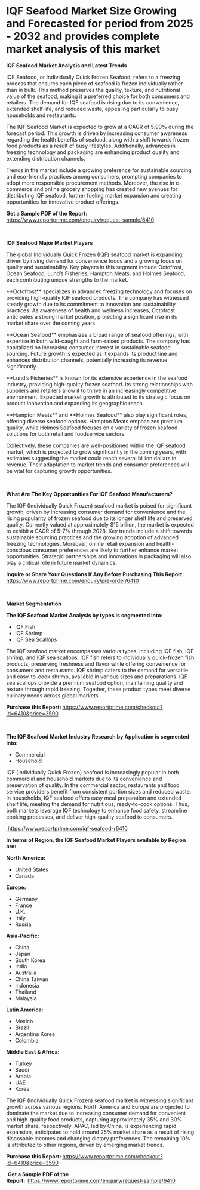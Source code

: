 <p><h1>IQF Seafood Market Size Growing and Forecasted for period from 2025 - 2032 and provides complete market analysis of this market</h1></p><p><strong>IQF Seafood Market Analysis and Latest Trends</strong></p>
<p><p>IQF Seafood, or Individually Quick Frozen Seafood, refers to a freezing process that ensures each piece of seafood is frozen individually rather than in bulk. This method preserves the quality, texture, and nutritional value of the seafood, making it a preferred choice for both consumers and retailers. The demand for IQF seafood is rising due to its convenience, extended shelf life, and reduced waste, appealing particularly to busy households and restaurants.</p><p>The IQF Seafood Market is expected to grow at a CAGR of 5.90% during the forecast period. This growth is driven by increasing consumer awareness regarding the health benefits of seafood, along with a shift towards frozen food products as a result of busy lifestyles. Additionally, advances in freezing technology and packaging are enhancing product quality and extending distribution channels.</p><p>Trends in the market include a growing preference for sustainable sourcing and eco-friendly practices among consumers, prompting companies to adopt more responsible procurement methods. Moreover, the rise in e-commerce and online grocery shopping has created new avenues for distributing IQF seafood, further fueling market expansion and creating opportunities for innovative product offerings.</p></p>
<p><strong>Get a Sample PDF of the Report:&nbsp;</strong> <a href="https://www.reportprime.com/enquiry/request-sample/6410?utm_campaign=4459&utm_medium=2&utm_source=Github&utm_content=ia&utm_term=15052025&utm_id=iqf-seafood">https://www.reportprime.com/enquiry/request-sample/6410</a></p>
<p>&nbsp;</p>
<p><strong>IQF Seafood Major Market Players</strong></p>
<p><p>The global Individually Quick Frozen (IQF) seafood market is expanding, driven by rising demand for convenience foods and a growing focus on quality and sustainability. Key players in this segment include Octofrost, Ocean Seafood, Lund’s Fisheries, Hampton Meats, and Holmes Seafood, each contributing unique strengths to the market.</p><p>**Octofrost** specializes in advanced freezing technology and focuses on providing high-quality IQF seafood products. The company has witnessed steady growth due to its commitment to innovation and sustainability practices. As awareness of health and wellness increases, Octofrost anticipates a strong market position, projecting a significant rise in its market share over the coming years.</p><p>**Ocean Seafood** emphasizes a broad range of seafood offerings, with expertise in both wild-caught and farm-raised products. The company has capitalized on increasing consumer interest in sustainable seafood sourcing. Future growth is expected as it expands its product line and enhances distribution channels, potentially increasing its revenue significantly.</p><p>**Lund’s Fisheries** is known for its extensive experience in the seafood industry, providing high-quality frozen seafood. Its strong relationships with suppliers and retailers allow it to thrive in an increasingly competitive environment. Expected market growth is attributed to its strategic focus on product innovation and expanding its geographic reach.</p><p>**Hampton Meats** and **Holmes Seafood** also play significant roles, offering diverse seafood options. Hampton Meats emphasizes premium quality, while Holmes Seafood focuses on a variety of frozen seafood solutions for both retail and foodservice sectors.</p><p>Collectively, these companies are well-positioned within the IQF seafood market, which is projected to grow significantly in the coming years, with estimates suggesting the market could reach several billion dollars in revenue. Their adaptation to market trends and consumer preferences will be vital for capturing growth opportunities.</p></p>
<p>&nbsp;</p>
<p><strong>What Are The Key Opportunities For IQF Seafood Manufacturers?</strong></p>
<p><p>The IQF (Individually Quick Frozen) seafood market is poised for significant growth, driven by increasing consumer demand for convenience and the rising popularity of frozen seafood due to its longer shelf life and preserved quality. Currently valued at approximately $15 billion, the market is expected to exhibit a CAGR of 5-7% through 2028. Key trends include a shift towards sustainable sourcing practices and the growing adoption of advanced freezing technologies. Moreover, online retail expansion and health-conscious consumer preferences are likely to further enhance market opportunities. Strategic partnerships and innovations in packaging will also play a critical role in future market dynamics.</p></p>
<p><strong>Inquire or Share Your Questions If Any Before Purchasing This Report:</strong> <a href="https://www.reportprime.com/enquiry/pre-order/6410?utm_campaign=4459&utm_medium=2&utm_source=Github&utm_content=ia&utm_term=15052025&utm_id=iqf-seafood">https://www.reportprime.com/enquiry/pre-order/6410</a></p>
<p>&nbsp;</p>
<p><strong>Market Segmentation</strong></p>
<p><strong>The IQF Seafood Market Analysis by types is segmented into:</strong></p>
<p><ul><li>IQF Fish</li><li>IQF Shrimp</li><li>IQF Sea Scallops</li></ul></p>
<p><p>The IQF seafood market encompasses various types, including IQF fish, IQF shrimp, and IQF sea scallops. IQF fish refers to individually quick-frozen fish products, preserving freshness and flavor while offering convenience for consumers and restaurants. IQF shrimp caters to the demand for versatile and easy-to-cook shrimp, available in various sizes and preparations. IQF sea scallops provide a premium seafood option, maintaining quality and texture through rapid freezing. Together, these product types meet diverse culinary needs across global markets.</p></p>
<p><strong>Purchase this Report:&nbsp;</strong><a href="https://www.reportprime.com/checkout?id=6410&price=3590&utm_campaign=4459&utm_medium=2&utm_source=Github&utm_content=ia&utm_term=15052025&utm_id=iqf-seafood">https://www.reportprime.com/checkout?id=6410&price=3590</a></p>
<p>&nbsp;</p>
<p><strong>The IQF Seafood Market Industry Research by Application is segmented into:</strong></p>
<p><ul><li>Commercial</li><li>Household</li></ul></p>
<p><p>IQF (Individually Quick Frozen) seafood is increasingly popular in both commercial and household markets due to its convenience and preservation of quality. In the commercial sector, restaurants and food service providers benefit from consistent portion sizes and reduced waste. In households, IQF seafood offers easy meal preparation and extended shelf life, meeting the demand for nutritious, ready-to-cook options. Thus, both markets leverage IQF technology to enhance food safety, streamline cooking processes, and deliver high-quality seafood to consumers.</p></p>
<p><a href="https://www.reportprime.com/iqf-seafood-r6410?utm_campaign=4459&utm_medium=2&utm_source=Github&utm_content=ia&utm_term=15052025&utm_id=iqf-seafood">&nbsp;https://www.reportprime.com/iqf-seafood-r6410</a></p>
<p><strong>In terms of Region, the IQF Seafood Market Players available by Region are:</strong></p>
<p>
    <p> <strong> North America: </strong>
        <ul>
            <li>United States</li>
            <li>Canada</li>
        </ul>
        </p> 
    <p> <strong> Europe: </strong>
        <ul>
            <li>Germany</li>
            <li>France</li>
            <li>U.K.</li>
            <li>Italy</li>
            <li>Russia</li>
        </ul>
        </p> 
    <p> <strong> Asia-Pacific: </strong>
        <ul>
            <li>China</li>
            <li>Japan</li>
            <li>South Korea</li>
            <li>India</li>
            <li>Australia</li>
            <li>China Taiwan</li>
            <li>Indonesia</li>
            <li>Thailand</li>
            <li>Malaysia</li>
        </ul>
        </p> 
    <p> <strong> Latin America: </strong>
        <ul>
            <li>Mexico</li>
            <li>Brazil</li>
            <li>Argentina Korea</li>
            <li>Colombia</li>
        </ul>
        </p> 
    <p> <strong> Middle East & Africa: </strong>
        <ul>
            <li>Turkey</li>
            <li>Saudi</li>
            <li>Arabia</li>
            <li>UAE</li>
            <li>Korea</li>
        </ul>
    </p>
    </p>
<p><p>The IQF (Individually Quick Frozen) seafood market is witnessing significant growth across various regions. North America and Europe are projected to dominate the market due to increasing consumer demand for convenient and high-quality food products, capturing approximately 35% and 30% market share, respectively. APAC, led by China, is experiencing rapid expansion, anticipated to hold around 25% market share as a result of rising disposable incomes and changing dietary preferences. The remaining 10% is attributed to other regions, driven by emerging market trends.</p></p>
<p><strong>Purchase this Report: </strong><a href="https://www.reportprime.com/checkout?id=6410&price=3590&utm_campaign=4459&utm_medium=2&utm_source=Github&utm_content=ia&utm_term=15052025&utm_id=iqf-seafood">https://www.reportprime.com/checkout?id=6410&price=3590</a></p>
<p>&nbsp;<strong>Get a Sample PDF of the Report:&nbsp;&nbsp;</strong><a href="https://www.reportprime.com/enquiry/request-sample/6410?utm_campaign=4459&utm_medium=2&utm_source=Github&utm_content=ia&utm_term=15052025&utm_id=iqf-seafood">https://www.reportprime.com/enquiry/request-sample/6410</a></p>
<p><strong></strong></p>
<p><p></p><p></p><p></p></p>